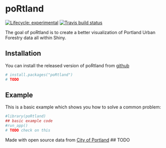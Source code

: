 
<!-- README.md is generated from README.Rmd. Please edit that file -->

# poRtland

<!-- badges: start -->

[![Lifecycle:
experimental](https://img.shields.io/badge/lifecycle-experimental-orange.svg)](https://www.tidyverse.org/lifecycle/#experimental)
[![Travis build
status](https://travis-ci.com/mxblsdl/poRtland.svg?branch=master)](https://travis-ci.com/mxblsdl/poRtland)
<!-- badges: end -->

The goal of poRtland is to create a better visualization of Portland
Urban Forestry data all within Shiny.

## Installation

You can install the released version of poRtland from [github](#)

``` r
# install.packages("poRtland")
# TODO
```

## Example

This is a basic example which shows you how to solve a common problem:

``` r
#library(poRtland)
## basic example code
#run_app()
# TODO check on this
```

Made with open source data from [City of Portland](#) \#\# TODO
